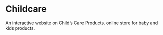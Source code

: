 # Childcare
An interactive website on Child’s Care Products. online store for baby and kids products.
